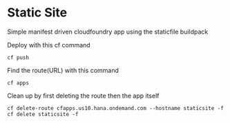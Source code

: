 # Static Site

Simple manifest driven cloudfoundry app using the staticfile buildpack

Deploy with this cf command
```
cf push
```

Find the route(URL) with this command
```
cf apps
```

Clean up by first deleting the route then the app itself
```
cf delete-route cfapps.us10.hana.ondemand.com --hostname staticsite -f
cf delete staticsite -f
```